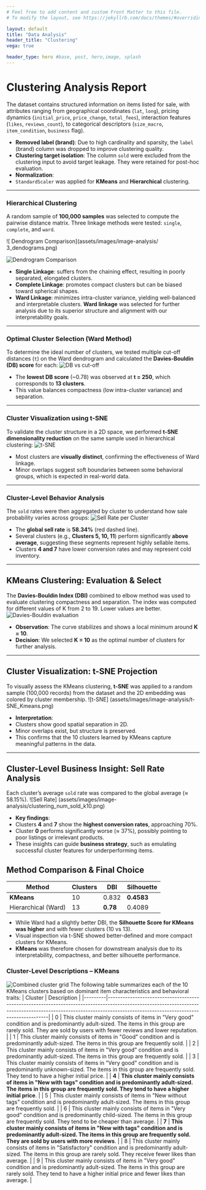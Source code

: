 ```yaml
---
# Feel free to add content and custom Front Matter to this file.
# To modify the layout, see https://jekyllrb.com/docs/themes/#overriding-theme-defaults

layout: default
title: "Data Analysis"
header_title: "Clustering"
vega: true

header_type: hero #base, post, hero,image, splash
---
```


# Clustering Analysis Report

The dataset contains structured information on items listed for sale, with attributes ranging from geographical coordinates (`lat`, `long`), pricing dynamics (`initial_price`, `price_change`, `total_fees`), interaction features (`likes`, `reviews_count`), to categorical descriptors (`size_macro`, `item_condition`, `business` flag).
- **Removed label (brand)**:
Due to high cardinality and sparsity, the `label` (brand) column was dropped to improve clustering quality.
- **Clustering target isolation**:
The column `sold` were excluded from the clustering input to avoid target leakage. They were retained for post-hoc evaluation.
- **Normalization**:
- `StandardScaler` was applied for **KMeans** and **Hierarchical** clustering.
---
 
### Hierarchical Clustering
A random sample of **100,000 samples** was selected to compute the pairwise distance matrix. Three linkage methods were tested: `single`, `complete`, and `ward`.

![ Dendrogram Comparison](assets/images/image-analysis/ 3_dendograms.png)
 

![Dendrogram Comparison](assets/images/clustering/3_dendograms.png)
- **Single Linkage**: suffers from the chaining effect, resulting in poorly separated, elongated clusters.
- **Complete Linkage**: promotes compact clusters but can be biased toward spherical shapes.
- **Ward Linkage**: minimizes intra-cluster variance, yielding well-balanced and interpretable clusters.
**Ward linkage** was selected for further analysis due to its superior structure and alignment with our interpretability goals.
---
### Optimal Cluster Selection (Ward Method)
To determine the ideal number of clusters, we tested multiple cut-off distances (`t`) on the Ward dendrogram and calculated the **Davies-Bouldin (DB) score** for each:
![DB vs cut-off](assets/images/clustering/Cluster_Gerarchico_scelta_taglio.png)
- The **lowest DB score** (~0.78) was observed at **t = 250**, which corresponds to **13 clusters**.
- This value balances compactness (low intra-cluster variance) and separation.
---
### Cluster Visualization using t-SNE
To validate the cluster structure in a 2D space, we performed **t-SNE dimensionality reduction** on the same sample used in hierarchical clustering:
![t-SNE ](assets/images/clustering/TSNEGerarchico.png)

- Most clusters are **visually distinct**, confirming the effectiveness of Ward linkage.
- Minor overlaps suggest soft boundaries between some behavioral groups, which is expected in real-world data.
---
### Cluster-Level Behavior Analysis
The `sold` rates were then aggregated by cluster to understand how sale probability varies across groups:
![Sell Rate per Cluster](assets/images/clustering/labels_sold_ger.png)
- The **global sell rate** is **58.34%** (red dashed line).
- Several clusters (e.g., **Clusters 5, 10, 11**) perform significantly **above average**, suggesting these segments represent highly sellable items.
- Clusters **4 and 7** have lower conversion rates and may represent cold inventory.
---
##  KMeans Clustering: Evaluation & Select
The **Davies-Bouldin Index (DBI)** combined to elbow method was used to evaluate clustering compactness and separation. The index was computed for different values of K from 2 to 19. Lower values are better.
![Davies-Bouldin evaluation](assets/images/clustering/Boldrini_Kmeans.png)

- **Observation**: The curve stabilizes and shows a local minimum around **K = 10**.
- **Decision**: We selected **K = 10** as the optimal number of clusters for further analysis.
---
##  Cluster Visualization: t-SNE Projection
To visually assess the KMeans clustering, **t-SNE** was applied to a random sample (100,000 records) from the dataset and the 2D embedding was colored by cluster membership.
![t-SNE] (assets/images/image-analysis/t-SNE_Kmeans.png)
- **Interpretation**:
- Clusters show good spatial separation in 2D.
- Minor overlaps exist, but structure is preserved.
- This confirms that the 10 clusters learned by KMeans capture meaningful patterns in the data.
---
##  Cluster-Level Business Insight: Sell Rate Analysis
Each cluster’s average `sold` rate was compared to the global average (≈ 58.15%).
![Sell Rate] (assets/images/image-analysis/clustering_num_sold_k10.png)
- **Key findings**:
- Clusters **4** and **7** show the **highest conversion rates**, approaching 70%.
- Cluster **0** performs significantly worse (≈ 37%), possibly pointing to poor listings or irrelevant products.
- These insights can guide **business strategy**, such as emulating successful cluster features for underperforming items.
## Method Comparison & Final Choice
| Method              | Clusters | DBI     | Silhouette |
|---------------------|----------|---------|------------|
| **KMeans**          | 10       | 0.832  | **0.4583** |
| Hierarchical (Ward) | 13       | **0.78**| 0.4089     |
- While Ward had a slightly better DBI, the **Silhouette Score for KMeans was higher** and with fewer clusters (10 vs 13).
- Visual inspection via t-SNE showed better-defined and more compact clusters for KMeans.
- **KMeans** was therefore chosen for downstream analysis due to its interpretability, compactness, and better silhouette performance.
### Cluster-Level Descriptions – KMeans
![Combined cluster grid](assets/images/clustering/combined_cluster_grid_image.jpg)
The following table summarizes each of the 10 KMeans clusters based on dominant item characteristics and behavioral traits:
| Cluster | Description                                                                                                                                                                                                     |
|---------|------------------------------------------------------------------------------------------------------------------------------------------------------------------------------------------------------------------|
| 0       | This cluster mainly consists of items in "Very good" condition and is predominantly adult-sized. The items in this group are rarely sold. They are sold by users with fewer reviews and lower reputation.        |
| 1       | This cluster mainly consists of items in "Good" condition and is predominantly adult-sized. The items in this group are frequently sold.                                                                         |
| 2       | This cluster mainly consists of items in "Very good" condition and is predominantly adult-sized. The items in this group are frequently sold.                                                                   |
| 3       | This cluster mainly consists of items in "Very good" condition and is predominantly unknown-sized. The items in this group are frequently sold. They tend to have a higher initial price.                        |
| **4**   | **This cluster mainly consists of items in "New with tags" condition and is predominantly adult-sized. The items in this group are frequently sold. They tend to have a higher initial price**.                  |
| 5       | This cluster mainly consists of items in "New without tags" condition and is predominantly adult-sized. The items in this group are frequently sold.                                                            |
| 6       | This cluster mainly consists of items in "Very good" condition and is predominantly child-sized. The items in this group are frequently sold. They tend to be cheaper than average.                              |
| **7**   | **This cluster mainly consists of items in "New with tags" condition and is predominantly adult-sized. The items in this group are frequently sold. They are sold by users with more reviews**.                 |
| 8       | This cluster mainly consists of items in "Satisfactory" condition and is predominantly adult-sized. The items in this group are rarely sold. They receive fewer likes than average.                             |
| 9       | This cluster mainly consists of items in "Very good" condition and is predominantly adult-sized. The items in this group are rarely sold. They tend to have a higher initial price and fewer likes than average. |